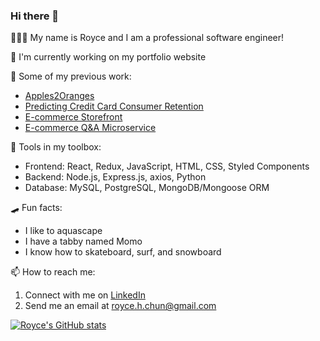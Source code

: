 ### Hi there 👋

 🧑🏻‍💻 My name is Royce and I am a professional software engineer!
 
 🔭 I'm currently working on my portfolio website 
 
 🌱 Some of my previous work:
 - [Apples2Oranges](https://github.com/ph-castle/apples2oranges)
 - [Predicting Credit Card Consumer Retention](https://github.com/rochun/credit-card-retention-prediction)
 - [E-commerce Storefront](https://github.com/SpaceDesigns/Atelier)
 - [E-commerce Q&A Microservice](https://github.com/Adventure-Org/questions)

 🧰 Tools in my toolbox:
 - Frontend: React, Redux, JavaScript, HTML, CSS, Styled Components
 - Backend: Node.js, Express.js, axios, Python
 - Database: MySQL, PostgreSQL, MongoDB/Mongoose ORM
 
 🛹 Fun facts: 
 - I like to aquascape
 - I have a tabby named Momo 
 - I know how to skateboard, surf, and snowboard
 
 📫 How to reach me:
  1. Connect with me on [LinkedIn](https://www.linkedin.com/in/royce-chun/)
  2. Send me an email at royce.h.chun@gmail.com



[![Royce's GitHub stats](https://github-readme-stats.vercel.app/api?username=rochun&hide=stars,issues&show_icons=true&theme=tokyonight&count_private=true&custom_title=Royce's+GitHub+stats)](https://github.com/anuraghazra/github-readme-stats)

